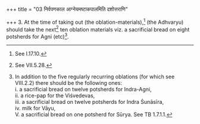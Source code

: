 +++
title = "03 निर्वपणकाल आग्नेयमष्टाकपालमिति दशोत्तराणि"

+++
3. At the time of taking out (the oblation-materials),[^1] (the Adhvaryu) should take the next[^2] ten oblation materials viz. a sacrificial bread on eight potsherds for Agni (etc)[^3].  


[^1]: See I.17.10.  

[^2]: See VII.5.28.  

[^3]: In addition to the five regularly recurring oblations (for which see VIII.2.2) there should be the following ones:  
i. a sacrificial bread on twelve potsherds for Indra-Agni,  
ii. a rice-pap for the Viśvedevas,  
iii. a sacrificial bread on twelve potsherds for Indra Śunāsīra,  
iv. milk for Vāyu,  
V. a sacrificial bread on one potsherd for Sūrya. See TB 1.7.1.1.
